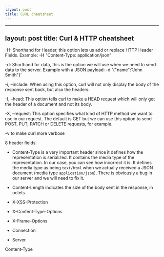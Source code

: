 ```yaml
---
layout: post
title: CURL cheatsheet
---
```


---
layout: post
title: Curl & HTTP cheatsheet
---

-H: Shorthand for Header, this option lets us add or replace HTTP Header Fields. 
Example: -H "Content-Type: application/json"

-d: Shorthand for data, this is the option we will use when we need to send data to the server. 
Example with a JSON payload: -d '{"name":"John Smith"}'

-i, –include: When using this option, curl will not only display the body of the response sent back, but also the headers.

-I, –head: This option tells curl to make a HEAD request which will only get the header of a document and not its body.

-X, –request: This option specifies what kind of HTTP method we want to use in our request. 
The default is GET but we can use this option to send POST, PUT, PATCH or DELETE requests, for example.

-v to make curl more verbose

8 header fields:

- Content-Type
is a very important header since it defines how the representation is serialized. 
It contains the media type of the representation. In our case, you can see how incorrect it is. 
It defines the media type as being `text/html` when we actually received a JSON document (media type `application/json`).
There is obviously a bug in our server and we will need to fix it.

- Content-Length
indicates the size of the body sent in the response, in octets.

- X-XSS-Protection
- X-Content-Type-Options
- X-Frame-Options
- Connection
- Server.

Content-Type 

